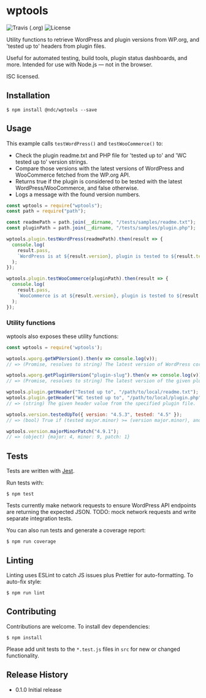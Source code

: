 wptools
=======

![Travis (.org)](https://img.shields.io/travis/nickcernis/wptools.svg?style=for-the-badge) ![License](https://img.shields.io/github/license/nickcernis/wptools.svg?style=for-the-badge)

Utility functions to retrieve WordPress and plugin versions from WP.org, and 'tested up to' headers from plugin files.

Useful for automated testing, build tools, plugin status dashboards, and more. Intended for use with Node.js — not in the browser.

ISC licensed.

## Installation

~~~
$ npm install @ndc/wptools --save
~~~

## Usage

This example calls `testWordPress()` and `testWooCommerce()` to:

- Check the plugin readme.txt and PHP file for 'tested up to' and 'WC tested up to' version strings.
- Compare those versions with the latest versions of WordPress and WooCommerce fetched from the WP.org API.
- Returns true if the plugin is considered to be tested with the latest WordPress/WooCommerce, and false otherwise.
- Logs a message with the found version numbers.

~~~js
const wptools = require("wptools");
const path = require("path");

const readmePath = path.join(__dirname, "/tests/samples/readme.txt");
const pluginPath = path.join(__dirname, "/tests/samples/plugin.php");

wptools.plugin.testWordPress(readmePath).then(result => {
  console.log(
    result.pass,
    `WordPress is at ${result.version}, plugin is tested to ${result.tested}.`
  );
});

wptools.plugin.testWooCommerce(pluginPath).then(result => {
  console.log(
    result.pass,
    `WooCommerce is at ${result.version}, plugin is tested to ${result.tested}.`
  );
});
~~~

### Utility functions

wptools also exposes these utility functions:

~~~js
const wptools = require('wptools');

wptools.wporg.getWPVersion().then(v => console.log(v));
// => (Promise, resolves to string) The latest version of WordPress core from the WP.org API. e.g. '4.9.7'.

wptools.wporg.getPluginVersion("plugin-slug").then(v => console.log(v));
// => (Promise, resolves to string) The latest version of the given plugin from the WP.org API. e.g. '3.0.1'.

wptools.plugin.getHeader("Tested up to", "/path/to/local/readme.txt");
wptools.plugin.getHeader("WC tested up to", "/path/to/local/plugin.php");
// => (string) The given header value from the specified plugin file.

wptools.version.testedUpTo({ version: "4.5.3", tested: "4.5" });
// => (bool) True if (tested major.minor) >= (version major.minor), and (tested _._.patch) >= (version _._patch) or (tested _._.patch) is omitted. Useful to check if a plugin is tested with the latest version of WordPress or WooCommerce.

wptools.version.majorMinorPatch("4.9.1");
// => (object) {major: 4, minor: 9, patch: 1}
~~~

## Tests

Tests are written with [Jest](https://jestjs.io/).

Run tests with:

~~~
$ npm test
~~~

Tests currently make network requests to ensure WordPress API endpoints are returning the expected JSON. TODO: mock network requests and write separate integration tests.

You can also run tests and generate a coverage report:

~~~
$ npm run coverage
~~~

## Linting

Linting uses ESLint to catch JS issues plus Prettier for auto-formatting. To auto-fix style:

~~~
$ npm run lint
~~~

## Contributing

Contributions are welcome. To install dev dependencies:

~~~
$ npm install
~~~

Please add unit tests to the `*.test.js` files in `src` for new or changed functionality.

## Release History

* 0.1.0 Initial release
